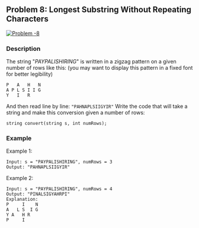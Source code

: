 ## Problem 8:  Longest Substring Without Repeating Characters
[![Problem -8](https://badgen.net/badge/leetcode/problem8/blue)](https://leetcode.com/problems/zigzag-conversion/)

### Description
The string "_PAYPALISHIRING_" is written in a zigzag pattern on a given number of rows like this: (you may want to display this pattern in a fixed font for better legibility)

```
P   A   H   N
A P L S I I G
Y   I   R
```

And then read line by line: ```"PAHNAPLSIIGYIR"```
Write the code that will take a string and make this conversion given a number of rows:
```
string convert(string s, int numRows);
```

### Example

Example 1:

```
Input: s = "PAYPALISHIRING", numRows = 3
Output: "PAHNAPLSIIGYIR"
```

Example 2:

```
Input: s = "PAYPALISHIRING", numRows = 4
Output: "PINALSIGYAHRPI"
Explanation:
P     I    N
A   L S  I G
Y A   H R
P     I
```